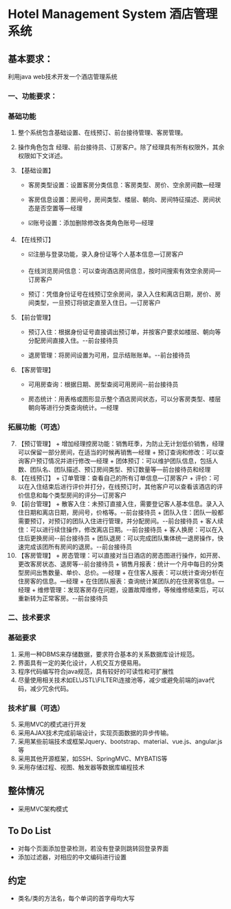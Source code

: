 # Hotel Management System 酒店管理系统

## 基本要求：

利用java web技术开发一个酒店管理系统
### 一、功能要求：
### 基础功能
 1. 整个系统包含基础设置、在线预订、前台接待管理、客房管理。
 2. 操作角色包含 经理、前台接待员、订房客户。除了经理具有所有权限外，其余权限如下文详述。
 3. 【基础设置】

	+ 客房类型设置：设置客房分类信息：客房类型、房价、空余房间数—经理

	+  客房信息设置：房间号，房间类型、楼层、朝向、房间特征描述、房间状态是否空置等—经理

	+  :ballot_box_with_check:账号设置：添加删除修改各类角色账号—经理
 4. 【在线预订】
	+  :ballot_box_with_check:注册与登录功能，录入身份证等个人基本信息—订房客户

	+  在线浏览房间信息：可以查询酒店房间信息，按时间搜索有效空余房间—订房客户

	+  预订：凭借身份证号在线预订空余房间，录入入住和离店日期，房价、房间类型，一旦预订将锁定直至入住日。—订房客户

 5. 【前台管理】

	+  预订入住：根据身份证号直接调出预订单，并按客户要求如楼层、朝向等分配房间直接入住。--前台接待员

	+  退房管理：将房间设置为可用，显示结账账单。--前台接待员

 6. 【客房管理】

	+ 可用房查询：根据日期、房型查阅可用房间--前台接待员

	+  房态统计：用表格或图形显示整个酒店房间状态，可以分客房类型、楼层朝向等进行分类查询统计。—经理

### 拓展功能（可选）
 7.  【预订管理】
	+  增加经理控房功能：销售旺季，为防止无计划低价销售，经理可以保留一部分房间，在适当的时候再销售—经理
	+  预订查询和修改：可以查询客户预订情况并进行修改—经理
	+  团体预订：可以维护团队信息，包括人数、团队名、团队描述、预订房间类型、预订数量等—前台接待员和经理
 8.  【在线预订】
	+  订单管理：查看自己的所有订单信息—订房客户
	+  评价：可以在入住结束后进行评价并打分，在线预订时，其他客户可以查看该酒店的评价信息和每个类型房间的评分—订房客户
 9.  【前台管理】
	+  散客入住：未预订直接入住，需要登记客人基本信息。录入入住日期和离店日期，房间号，价格等。--前台接待员
	+  团队入住：团队一般都需要预订，对预订的团队入住进行管理，并分配房间。--前台接待员
	+  客人续住：可以进行续住操作，修改离店日期。--前台接待员
	+  客人换房：可以在入住后更换房间--前台接待员
	+  团队退房：可以完成团队集体统一退房操作，快速完成该团所有房间的退房。--前台接待员
 10.  【客房管理】
	+  房态管理：可以直接对当日酒店的房态图进行操作，如开房、更改客房状态、退房等--前台接待员
	+  销售月报表：统计一个月中每日的分类型房间出售数量、单价、总价。—经理
	+  在住客人报表：可以统计查询分析在住房客的信息。—经理
	+  在住团队报表：查询统计某团队的在住房客信息。—经理
	+  维修管理：发现客房存在问题，设置故障维修，等候维修结束后，可以重新转为正常客房。--前台接待员

### 二、技术要求
### 基础要求
 1. 采用一种DBMS来存储数据，要求符合基本的关系数据库设计规范。
 2. 界面具有一定的美化设计，人机交互方便易用。
 3. 程序代码编写符合java规范，具有较好的可读性和可扩展性
 4. 尽量使用相关技术如EL\JSTL\FILTER\连接池等，减少或避免前端的java代码，减少冗余代码。
### 技术扩展（可选）
 5. 采用MVC的模式进行开发
 6. 采用AJAX技术完成前端设计，实现页面数据的异步传输。
 7. 采用某些前端技术或框架Jquery、bootstrap、material、vue.js、angular.js等
 8. 采用其他开源框架，如SSH、SpringMVC、MYBATIS等
 9. 采用存储过程、视图、触发器等数据库编程技术



## 整体情况
 - 采用MVC架构模式




## To Do List

 - 对每个页面添加登录检测，若没有登录则跳转回登录界面
 - 添加过滤器，对相应的中文编码进行设置


## 约定
 - 类名/类的方法名，每个单词的首字母均大写

